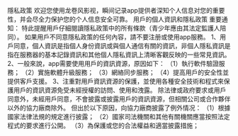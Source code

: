 隱私政策
欢迎您使用龙卷风影视，瞬间记录app提供者深知个人信息对您的重要性，并会尽全力保护您的个人信息安全可靠。
用戶的個人資訊和隱私政策
重要通知：
特此提醒用戶仔細閱讀隱私政策中的所有條款（青少年應由其法定監護人陪同）。 如果用戶不同意隱私政策的任何內容，請不要注册或使用app服務。
1、用戶同意，個人資訊是指個人身份資訊或與個人通信有關的資訊，非個人隱私資訊是指在服務器的基本記錄資訊和其他個人隱私資訊上清晰客觀反映的一些常見資訊。
2、一般來說，app需要使用用戶的資訊資源，原因如下：
（1）執行軟件驗證服務；
（2）實施軟體升級服務；
（3）網絡同步服務；
（4）提高用戶的安全性並提供客戶支援。
3、注重對用戶資訊資源的保護，並使用各種安全技術和程式來保護用戶的資訊資源免受未經授權的訪問、使用和洩露。 除法律或政府要求或用戶同意外，未經用戶同意，不會披露或披露用戶的資訊資源，但相關公司或合作夥伴以外的協力廠商除外。 但出於以下原因，向協力廠商披露了例外情况：
（1）根據國家法律法規的規定進行披露；
（2）國家司法機關和其他有關機關應當按照法定程式的要求進行公開。
（3）為保護或您的合法權益和適當披露措施；
